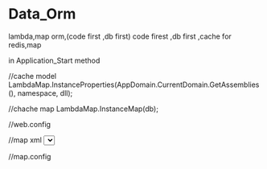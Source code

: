 # Data_Orm
lambda,map orm,(code first ,db first)
code firest ,db first ,cache for redis,map

in Application_Start method

//cache model
LambdaMap.InstanceProperties(AppDomain.CurrentDomain.GetAssemblies(), namespace, dll);

//chache map
LambdaMap.InstanceMap(db);


//web.config
<configSections>
    <section name="RedisConfig" type="Redis.Config.RedisConfig" />
    <section name="DataConfig" type="Data.Config.DataConfig,Data" />
</configSections>

  <RedisConfig WriteServerList="127.0.0.1:6379" ReadServerList="127.0.0.1:6379" MaxWritePoolSize="10" MaxReadPoolSize="50" />

  <DataConfig>
    <Oracle>
      <Add ConnStr="connstr" IsOutSql="true" IsOutError="true" DesignModel="DbFirst" IsEncrypt="false" Key="OraTestDb" />
      <Add ConnStr="connstr" IsOutSql="true" IsOutError="true" DesignModel="CodeFirst" IsEncrypt="false" Key="OraDb" />
    </Oracle>
    <MySql>
      <Add ConnStr="connstr" IsOutSql="true" IsOutError="true" DesignModel="DbFirst" IsEncrypt="false" Key="MyTestDb" />
      <Add ConnStr="connstr" IsOutSql="true" IsOutError="true" DesignModel="CodeFirst" IsEncrypt="false" Key="MyDb" />
    </MySql>
   <SqlServer>
      <Add ConnStr="connstr" IsOutSql="true" IsOutError="true" DesignModel="DbFirst" IsEncrypt="false" Key="SqlTestDb" />
      <Add ConnStr="connstr" IsOutSql="true" IsOutError="true" DesignModel="CodeFirst" IsEncrypt="false" Key="SqlDb" />
   </SqlServer>
 </DataConfig>
 
 //map xml
        <?xml version="1.0" encoding="utf-8" ?>
          <sqlMap>
            <select id="GetUser">
              select a.userid,a.fullname,c.orgname,a.userno,a.isadmin,b.rolename
              from base_user a
              left join base_role b on a.roleid=b.roleid
              left join base_org c on a.orgid=c.orgid and c.isactive='0' and c.IsDel='0'
              <dynamic prepend=" where 1=1">
                <isPropertyAvailable prepend=" and " property="userId">a.userId=?userId</isPropertyAvailable>
                <isEqual compareValue="5" prepend=" and " property="userName">a.userName=?userName</isEqual>
                <isNotEqual compareValue="5" prepend=" and " property="fullName">a.fullName=?fullName</isNotEqual>
                <isGreaterThan compareValue="5" prepend=" and " property="orgId">a.orgId=?orgId</isGreaterThan>
                <isLessThan compareValue="5" prepend=" and " property="userNo">a.userNo=?userNo</isLessThan>
                <isNullOrEmpty prepend=" and " property="roleId">a.roleId=?roleId</isNullOrEmpty>
                <isNotNullOrEmpty prepend=" and " property="isAdmin">a.isAdmin=?isAdmin</isNotNullOrEmpty>
                <if condition="areaId>8" prepend=" and " property="areaId">a.areaId=?areaId</if>
                <isPropertyAvailable prepend=" and " property="isDel">a.isDel=?isDel</isPropertyAvailable>
              </dynamic>
            </select>
        </sqlMap>
        
//map.config
<?xml version="1.0" encoding="utf-8"?>
<configuration>
  <configSections>
    <section name="MapConfig" type="Data.Config.MapConfig,Data"/>
  </configSections>

  <MapConfig>
    <SqlMap>
      <Add File="map/map.xml"/>
    </SqlMap>
  </MapConfig>
</configuration>

 
 
